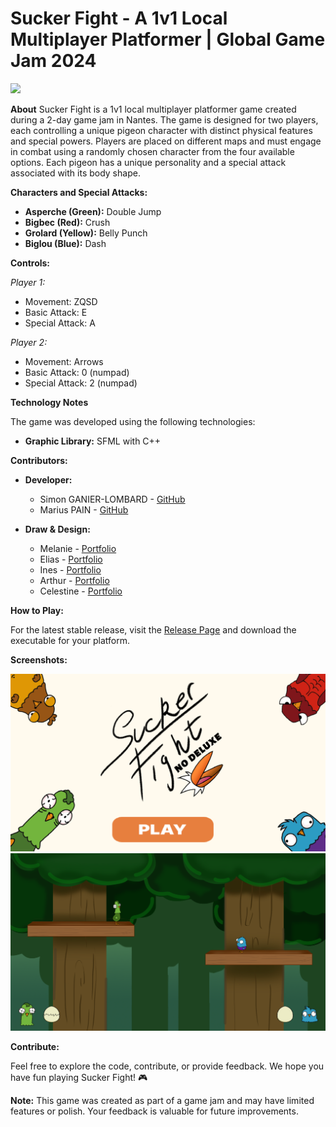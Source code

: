 # Sucker Fight - A 1v1 Local Multiplayer Platformer |  Global Game Jam 2024

<img src="/build/linux/assets/icon.ico" 
height="80">

**About**
Sucker Fight is a 1v1 local multiplayer platformer game created during a 2-day game jam in Nantes. The game is designed for two players, each controlling a unique pigeon character with distinct physical features and special powers. Players are placed on different maps and must engage in combat using a randomly chosen character from the four available options. Each pigeon has a unique personality and a special attack associated with its body shape.

**Characters and Special Attacks:**
- **Asperche (Green):** Double Jump
- **Bigbec (Red):** Crush
- **Grolard (Yellow):** Belly Punch
- **Biglou (Blue):** Dash

**Controls:**

*Player 1:*
- Movement: ZQSD
- Basic Attack: E
- Special Attack: A

*Player 2:*
- Movement: Arrows
- Basic Attack: 0 (numpad)
- Special Attack: 2 (numpad)

**Technology Notes**

The game was developed using the following technologies:

- **Graphic Library:** SFML with C++

**Contributors:**

- **Developer:**
  - Simon GANIER-LOMBARD -  [GitHub](https://github.com/6im0n)
  - Marius PAIN         -   [GitHub](https://github.com/Marius-P1)

- **Draw & Design:**
  - Melanie   - [Portfolio](https://www.instagram.com/_memelanie_/)
  - Elias     - [Portfolio](https://www.instagram.com/jyrul.creation/)
  - Ines      - [Portfolio](https://www.instagram.com/just_a_lys/)
  - Arthur    - [Portfolio](https://www.behance.net/arthurlecomte)
  - Celestine - [Portfolio](https://www.instagram.com/celestxne_dessine/)

**How to Play:**

For the latest stable release, visit the [Release Page](https://github.com/Marius-P1/GlobalGameJam-2024/releases/tag/Release) and download the executable for your platform.


**Screenshots:**

<img src="/doc/Screenshot1.png" alt="Game Screenshot"/>
<img src="/doc/Screenshot.png" alt="Game Screenshot"/>

**Contribute:**

Feel free to explore the code, contribute, or provide feedback. We hope you have fun playing Sucker Fight! 🎮

**Note:** This game was created as part of a game jam and may have limited features or polish. Your feedback is valuable for future improvements.
